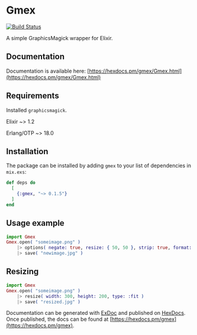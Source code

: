 # Gmex

[![Build Status](https://travis-ci.org/dpostolachi/gmex.png?branch=master)](https://travis-ci.org/dpostolachi/gmex)

A simple GraphicsMagick wrapper for Elixir.

## Documentation

Documentation is available here: [https://hexdocs.pm/gmex/Gmex.html](https://hexdocs.pm/gmex/Gmex.html)

## Requirements

Installed `graphicsmagick`.

Elixir ~> 1.2

Erlang/OTP ~> 18.0

## Installation

The package can be installed
by adding `gmex` to your list of dependencies in `mix.exs`:

```elixir
def deps do
  [
    {:gmex, "~> 0.1.5"}
  ]
end
```

## Usage example

```elixir
import Gmex
Gmex.open( "someimage.png" )
    |> options( negate: true, resize: { 50, 50 }, strip: true, format: "jpg" )
    |> save( "newimage.jpg" )
```

## Resizing

```elixir
import Gmex
Gmex.open( "someimage.png" )
    |> resize( width: 300, height: 200, type: :fit )
    |> save( "resized.jpg" )
```

Documentation can be generated with [ExDoc](https://github.com/elixir-lang/ex_doc)
and published on [HexDocs](https://hexdocs.pm). Once published, the docs can
be found at [https://hexdocs.pm/gmex](https://hexdocs.pm/gmex).
